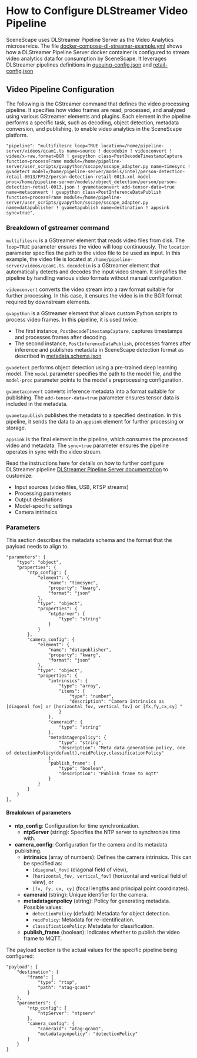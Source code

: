 # How to Configure DLStreamer Video Pipeline

SceneScape uses DLStreamer Pipeline Server as the Video Analytics microservice. The file [docker-compose-dl-streamer-example.yml](/sample_data/docker-compose-dl-streamer-example.yml) shows how a DLStreamer Pipeline Server docker container is configured to stream video analytics data for consumption by SceneScape. It leverages DLStreamer pipelines definitions in [queuing-config.json](/dlstreamer-pipeline-server/queuing-config.json) and [retail-config.json](/dlstreamer-pipeline-server/retail-config.json)

## Video Pipeline Configuration

The following is the GStreamer command that defines the video processing pipeline. It specifies how video frames are read, processed, and analyzed using various GStreamer elements and plugins. Each element in the pipeline performs a specific task, such as decoding, object detection, metadata conversion, and publishing, to enable video analytics in the SceneScape platform.

```
"pipeline": "multifilesrc loop=TRUE location=/home/pipeline-server/videos/qcam1.ts name=source ! decodebin ! videoconvert ! video/x-raw,format=BGR ! gvapython class=PostDecodeTimestampCapture function=processFrame module=/home/pipeline-server/user_scripts/gvapython/sscape/sscape_adapter.py name=timesync ! gvadetect model=/home/pipeline-server/models/intel/person-detection-retail-0013/FP32/person-detection-retail-0013.xml model-proc=/home/pipeline-server/models/object_detection/person/person-detection-retail-0013.json ! gvametaconvert add-tensor-data=true name=metaconvert ! gvapython class=PostInferenceDataPublish function=processFrame module=/home/pipeline-server/user_scripts/gvapython/sscape/sscape_adapter.py name=datapublisher ! gvametapublish name=destination ! appsink sync=true",
```

### Breakdown of gstreamer command

`multifilesrc` is a GStreamer element that reads video files from disk. The `loop=TRUE` parameter ensures the video will loop continuously. The `location` parameter specifies the path to the video file to be used as input. In this example, the video file is located at `/home/pipeline-server/videos/qcam1.ts`.
`decodebin` is a GStreamer element that automatically detects and decodes the input video stream. It simplifies the pipeline by handling various video formats without manual configuration.

`videoconvert` converts the video stream into a raw format suitable for further processing. In this case, it ensures the video is in the BGR format required by downstream elements.

`gvapython` is a GStreamer element that allows custom Python scripts to process video frames. In this pipeline, it is used twice:

- The first instance, `PostDecodeTimestampCapture`, captures timestamps and processes frames after decoding.
- The second instance, `PostInferenceDataPublish`, processes frames after inference and publishes metadata in SceneScape detection format as described in [metadata.schema.json](/controller/src/schema/metadata.schema.json)

`gvadetect` performs object detection using a pre-trained deep learning model. The `model` parameter specifies the path to the model file, and the `model-proc` parameter points to the model's preprocessing configuration.

`gvametaconvert` converts inference metadata into a format suitable for publishing. The `add-tensor-data=true` parameter ensures tensor data is included in the metadata.

`gvametapublish` publishes the metadata to a specified destination. In this pipeline, it sends the data to an `appsink` element for further processing or storage.

`appsink` is the final element in the pipeline, which consumes the processed video and metadata. The `sync=true` parameter ensures the pipeline operates in sync with the video stream.

Read the instructions here for details on how to further configure DLStreamer pipeline [DLStreamer Pipeline Server documentation](https://github.com/open-edge-platform/edge-ai-libraries/tree/main/microservices/dlstreamer-pipeline-server/docs/user-guide) to customize:

- Input sources (video files, USB, RTSP streams)
- Processing parameters
- Output destinations
- Model-specific settings
- Camera intrinsics

### Parameters

This section describes the metadata schema and the format that the payload needs to align to.

```
"parameters": {
    "type": "object",
    "properties": {
        "ntp_config": {
            "element": {
                "name": "timesync",
                "property": "kwarg",
                "format": "json"
            },
            "type": "object",
            "properties": {
                "ntpServer": {
                    "type": "string"
                }
            }
        },
        "camera_config": {
            "element": {
                "name": "datapublisher",
                "property": "kwarg",
                "format": "json"
            },
            "type": "object",
            "properties": {
                "intrinsics": {
                    "type": "array",
                    "items": {
                        "type": "number",
                        "description": "Camera intrinsics as [diagonal_fov] or [horizontal_fov, vertical_fov] or [fx,fy,cx,cy] "
                    }
                },
                "cameraid": {
                    "type": "string"
                },
                "metadatagenpolicy": {
                    "type": "string",
                    "description": "Meta data generation policy, one of detectionPolicy(default),reidPolicy,classificationPolicy"
                },
                "publish_frame": {
                    "type": "boolean",
                    "description": "Publish frame to mqtt"
                }
            }
        }
    }
},
```

#### Breakdown of parameters

- **ntp_config**: Configuration for time synchronization.
  - **ntpServer** (string): Specifies the NTP server to synchronize time with.
- **camera_config**: Configuration for the camera and its metadata publishing.
  - **intrinsics** (array of numbers): Defines the camera intrinsics. This can be specified as:
    - `[diagonal_fov]` (diagonal field of view),
    - `[horizontal_fov, vertical_fov]` (horizontal and vertical field of view), or
    - `[fx, fy, cx, cy]` (focal lengths and principal point coordinates).
  - **cameraid** (string): Unique identifier for the camera.
  - **metadatagenpolicy** (string): Policy for generating metadata. Possible values:
    - `detectionPolicy` (default): Metadata for object detection.
    - `reidPolicy`: Metadata for re-identification.
    - `classificationPolicy`: Metadata for classification.
  - **publish_frame** (boolean): Indicates whether to publish the video frame to MQTT.

The payload section is the actual values for the specific pipeline being configured:

```
"payload": {
    "destination": {
        "frame": {
            "type": "rtsp",
            "path": "atag-qcam1"
        }
    },
    "parameters": {
        "ntp_config": {
            "ntpServer": "ntpserv"
        },
        "camera_config": {
            "cameraid": "atag-qcam1",
            "metadatagenpolicy": "detectionPolicy"
        }
    }
}
```
